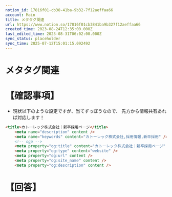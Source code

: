 ```yaml
---
notion_id: 17816f01-cb38-41ba-9b32-7f12aeffaa66
account: Main
title: メタタグ関連
url: https://www.notion.so/17816f01cb3841ba9b327f12aeffaa66
created_time: 2023-08-24T12:35:00.000Z
last_edited_time: 2023-08-31T06:02:00.000Z
sync_status: placeholder
sync_time: 2025-07-12T15:01:15.092492
---
```

# メタタグ関連

# 【確認事項】
- 現状以下のような設定ですが、当てずっぽうなので、
先方から情報共有あれば対応します！
```html
<title>カトーレック株式会社｜新卒採用ページ</title>
    <meta name="description" content />
    <meta name="keywords" content="カトーレック株式会社,採用情報,新卒採用" />
    <!-- ogp -->
    <meta property="og:title" content="カトーレック株式会社｜新卒採用ページ" />
    <meta property="og:type" content="website" />
    <meta property="og:url" content />
    <meta property="og:site_name" content />
    <meta property="og:description" content />
```
# 【回答】
```plain text

```
